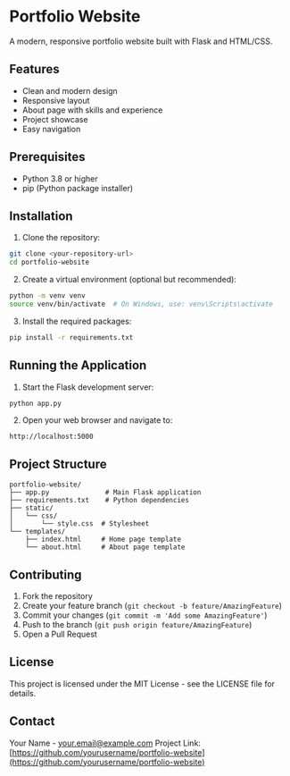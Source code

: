 # Portfolio Website

A modern, responsive portfolio website built with Flask and HTML/CSS.

## Features

- Clean and modern design
- Responsive layout
- About page with skills and experience
- Project showcase
- Easy navigation

## Prerequisites

- Python 3.8 or higher
- pip (Python package installer)

## Installation

1. Clone the repository:
```bash
git clone <your-repository-url>
cd portfolio-website
```

2. Create a virtual environment (optional but recommended):
```bash
python -m venv venv
source venv/bin/activate  # On Windows, use: venv\Scripts\activate
```

3. Install the required packages:
```bash
pip install -r requirements.txt
```

## Running the Application

1. Start the Flask development server:
```bash
python app.py
```

2. Open your web browser and navigate to:
```
http://localhost:5000
```

## Project Structure

```
portfolio-website/
├── app.py              # Main Flask application
├── requirements.txt    # Python dependencies
├── static/
│   └── css/
│       └── style.css  # Stylesheet
└── templates/
    ├── index.html     # Home page template
    └── about.html     # About page template
```

## Contributing

1. Fork the repository
2. Create your feature branch (`git checkout -b feature/AmazingFeature`)
3. Commit your changes (`git commit -m 'Add some AmazingFeature'`)
4. Push to the branch (`git push origin feature/AmazingFeature`)
5. Open a Pull Request

## License

This project is licensed under the MIT License - see the LICENSE file for details.

## Contact

Your Name - your.email@example.com
Project Link: [https://github.com/yourusername/portfolio-website](https://github.com/yourusername/portfolio-website) 